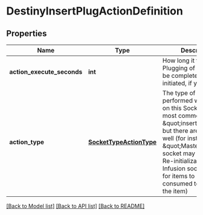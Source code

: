 # DestinyInsertPlugActionDefinition

## Properties
Name | Type | Description | Notes
------------ | ------------- | ------------- | -------------
**action_execute_seconds** | **int** | How long it takes for the Plugging of the item to be completed once it is initiated, if you care. | [optional] 
**action_type** | [**SocketTypeActionType**](SocketTypeActionType.md) | The type of action being performed when you act on this Socket Type. The most common value is \&quot;insert plug\&quot;, but there are others as well (for instance, a \&quot;Masterwork\&quot; socket may allow for Re-initialization, and an Infusion socket allows for items to be consumed to upgrade the item) | [optional] 

[[Back to Model list]](../README.md#documentation-for-models) [[Back to API list]](../README.md#documentation-for-api-endpoints) [[Back to README]](../README.md)


